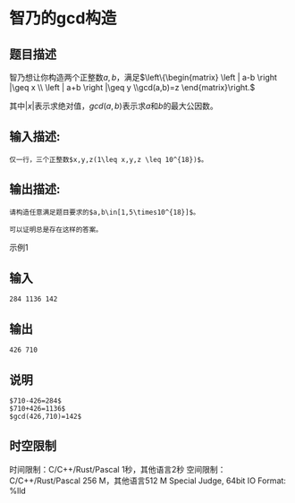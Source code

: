 # 智乃的gcd构造

## 题目描述

智乃想让你构造两个正整数$a,b$，满足$\left\\{\begin{matrix} \left | a-b \right |\geq x \\\ \left | a+b \right |\geq y \\\gcd(a,b)=z \end{matrix}\right.$  
  
其中$\left | x \right |$表示求绝对值，$gcd(a,b)$表示求$a$和$b$的最大公因数。

## 输入描述:
    
    
    仅一行，三个正整数$x,y,z(1\leq x,y,z \leq 10^{18})$。

## 输出描述:
    
    
    请构造任意满足题目要求的$a,b\in[1,5\times10^{18}]$。  
      
    可以证明总是存在这样的答案。

示例1 

## 输入
    
    
    284 1136 142

## 输出
    
    
    426 710

## 说明
    
    
    $710-426=284$  
    $710+426=1136$  
    $gcd(426,710)=142$


## 时空限制

时间限制：C/C++/Rust/Pascal 1秒，其他语言2秒
空间限制：C/C++/Rust/Pascal 256 M，其他语言512 M
Special Judge, 64bit IO Format: %lld